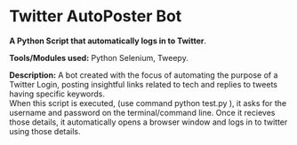 # Twitter AutoPoster Bot 


**A Python Script that automatically logs in to Twitter**. 
 
**Tools/Modules used:** Python Selenium, Tweepy.  

**Description:** A bot created with the focus of automating the purpose of a Twitter Login, posting insightful links related to tech and replies to tweets having specific keywords.  
When this script is executed, (use command python test.py ), it asks for the username and password on the terminal/command line. Once it recieves those details, it automatically opens a browser window and logs in to twitter using those details. 

